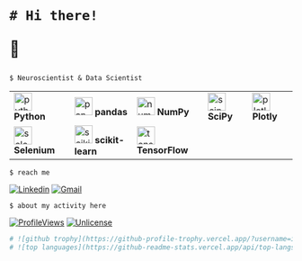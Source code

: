 <!README>
<h1>

```shell
# Hi there!
```
👾
</h1>

```shell
$ Neuroscientist & Data Scientist
```
<table border="0" cellspacing="8">
  <tr>
    <td><img height="32" width="32" alt="python" src="https://cdn.simpleicons.org/python/white"/> <b>Python</b></td>
    <td><img height="32" width="32" alt="pandas" src="https://cdn.simpleicons.org/pandas/white"/> <b>pandas</b></td>
    <td><img height="32" width="32" alt="numpy" src="https://cdn.simpleicons.org/numpy/white"/> <b>NumPy</b></td>
    <td><img height="32" width="32" alt="scipy" src="https://cdn.simpleicons.org/scipy/white"/> <b>SciPy</b></td>
    <td><img height="32" width="32" alt="plotly" src="https://cdn.simpleicons.org/plotly/white"/> <b>Plotly</b></td>
  </tr>
  <tr>
    <td><img height="32" width="32" alt="selenium" src="https://cdn.simpleicons.org/selenium/white"/> <b>Selenium</b></td>
    <td><img height="32" width="32" alt="scikit-learn" src="https://cdn.simpleicons.org/scikitlearn/white"/> <b>scikit-learn</b></td>
    <td><img height="32" width="32" alt="tensorflow" src="https://cdn.simpleicons.org/tensorflow/white"/> <b>TensorFlow</b></td>
    <td></td>
    <td></td>
  </tr>
</table>

```shell
$ reach me
```

[![Linkedin](https://img.shields.io/badge/LinkedIn-0077B5?style=for-the-badge&logo=linkedin&logoColor=white)](https://www.linkedin.com/in/ines-g-calvo/)
[![Gmail](https://img.shields.io/badge/Gmail-D14836?style=for-the-badge&logo=gmail&logoColor=white)](inglez@gmail.com)

```shell
$ about my activity here
```
[![ProfileViews](https://komarev.com/ghpvc/?username=inesgcalvo)]()
[![Unlicense](https://img.shields.io/badge/License-Unlicense-blue.svg)](https://unlicense.org/)

```python
# ![github trophy](https://github-profile-trophy.vercel.app/?username=inesgcalvo&row=1)
# ![top languages](https://github-readme-stats.vercel.app/api/top-langs/?username=inesgcalvo&theme=blue-green)
```
